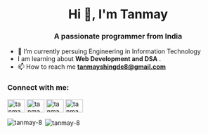 <h1 align="center">Hi 👋, I'm Tanmay</h1>
<h3 align="center">A passionate programmer from India</h3>

- 🌱 I’m currently persuing Engineering in Information Technology
- I am learning about **Web Development and DSA** .
- 📫 How to reach me **tanmayshingde8@gmail.com**


<h3 align="left">Connect with me:</h3>
<p align="left">
<a href="https://linkedin.com/in/tanmay-shingde-6084ab250" target="blank"><img align="center" src="https://raw.githubusercontent.com/rahuldkjain/github-profile-readme-generator/master/src/images/icons/Social/linked-in-alt.svg" alt="tanmay-shingde-6084ab250" height="30" width="40" /></a>
<a href="https://www.codechef.com/users/tanmayshingde8" target="blank"><img align="center" src="https://cdn.jsdelivr.net/npm/simple-icons@3.1.0/icons/codechef.svg" alt="tanmayshingde8" height="30" width="40" /></a>
<a href="https://www.hackerrank.com/tanmayshingde8" target="blank"><img align="center" src="https://raw.githubusercontent.com/rahuldkjain/github-profile-readme-generator/master/src/images/icons/Social/hackerrank.svg" alt="tanmayshingde8" height="30" width="40" /></a>
<a href="https://www.leetcode.com/tanmayshingde8" target="blank"><img align="center" src="https://raw.githubusercontent.com/rahuldkjain/github-profile-readme-generator/master/src/images/icons/Social/leet-code.svg" alt="tanmayshingde8" height="30" width="40" /></a>
</p>


<p><img align="left" src="https://github-readme-stats.vercel.app/api/top-langs?username=tanmay-8&show_icons=true&locale=en&layout=compact" alt="tanmay-8" /></p>

<p>&nbsp;<img align="center" src="https://github-readme-stats.vercel.app/api?username=tanmay-8&show_icons=true&locale=en" alt="tanmay-8" /></p>

